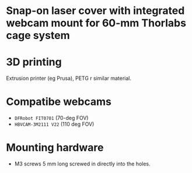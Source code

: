 # Snap-on laser cover with integrated webcam mount for 60-mm Thorlabs cage system

# 3D printing
Extrusion printer (eg Prusa), PETG r similar material.

# Compatibe webcams
- `DFRobot FIT0701` (70-deg FOV)
- `HBVCAM-3M2111 V22` (110 deg FOV)

# Mounting hardware
- M3 screws 5 mm long screwed in directly into the holes.